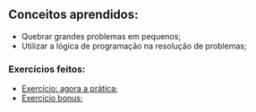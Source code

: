 ## Conceitos aprendidos:
- Quebrar grandes problemas em pequenos;
- Utilizar a lógica de programação na resolução de problemas;

### Exercícios feitos:
- [Exercício: agora a prática](https://github.com/lucas-da-silva/trybe-exercicios/blob/main/01-fundamentos/bloco-04-introducao-a-javascript-e-logica-de-programacao/dia-03-javascript-logica-de-programacao-e-algoritmos/agora-a-pratica.js);
- [Exercício bonus](https://github.com/lucas-da-silva/trybe-exercicios/blob/main/01-fundamentos/bloco-04-introducao-a-javascript-e-logica-de-programacao/dia-03-javascript-logica-de-programacao-e-algoritmos/exercicio-bonus.js);
